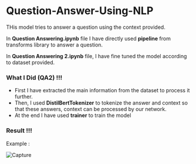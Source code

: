 # Question-Answer-Using-NLP
THis model tries to answer a question using the context provided. 

In **Question Answering.ipynb** file I have directly used **pipeline** from transforms library to answer a question.

In **Question Answering 2.ipynb** file, I have fine tuned the model according to dataset provided.

### What I Did (QA2) !!!

- First I have extracted the main information from the dataset to process it further.
- Then, I used **DistilBertTokenizer** to tokenize the answer and context so that these answers, context can be processed by our network.
- At the end I have used **trainer** to train the model

### Result !!!

Example :

![Capture](https://user-images.githubusercontent.com/50714723/115611809-32aa0080-a308-11eb-98ac-fa6922c21e99.JPG)
